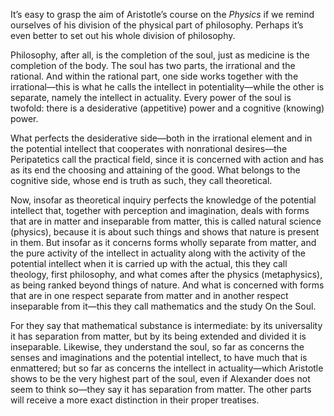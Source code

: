 It’s easy to grasp the aim of Aristotle’s course on the *Physics* if we remind ourselves of his division of the physical part of philosophy. Perhaps it’s even better to set out his whole division of philosophy.

Philosophy, after all, is the completion of the soul, just as medicine is the completion of the body. The soul has two parts, the irrational and the rational. And within the rational part, one side works together with the irrational—this is what he calls the intellect in potentiality—while the other is separate, namely the intellect in actuality. Every power of the soul is twofold: there is a desiderative (appetitive) power and a cognitive (knowing) power.

What perfects the desiderative side—both in the irrational element and in the potential intellect that cooperates with nonrational desires—the Peripatetics call the practical field, since it is concerned with action and has as its end the choosing and attaining of the good. What belongs to the cognitive side, whose end is truth as such, they call theoretical.

Now, insofar as theoretical inquiry perfects the knowledge of the potential intellect that, together with perception and imagination, deals with forms that are in matter and inseparable from matter, this is called natural science (physics), because it is about such things and shows that nature is present in them. But insofar as it concerns forms wholly separate from matter, and the pure activity of the intellect in actuality along with the activity of the potential intellect when it is carried up with the actual, this they call theology, first philosophy, and what comes after the physics (metaphysics), as being ranked beyond things of nature. And what is concerned with forms that are in one respect separate from matter and in another respect inseparable from it—this they call mathematics and the study On the Soul.

For they say that mathematical substance is intermediate: by its universality it has separation from matter, but by its being extended and divided it is inseparable. Likewise, they understand the soul, so far as concerns the senses and imaginations and the potential intellect, to have much that is enmattered; but so far as concerns the intellect in actuality—which Aristotle shows to be the very highest part of the soul, even if Alexander does not seem to think so—they say it has separation from matter. The other parts will receive a more exact distinction in their proper treatises.
